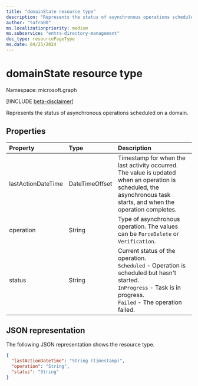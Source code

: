 ```yaml
---
title: "domainState resource type"
description: "Represents the status of asynchronous operations scheduled on a domain."
author: "tafra00"
ms.localizationpriority: medium
ms.subservice: "entra-directory-management"
doc_type: resourcePageType
ms.date: 04/25/2024
---
```


# domainState resource type

Namespace: microsoft.graph

[!INCLUDE [beta-disclaimer](../../includes/beta-disclaimer.md)]

Represents the status of asynchronous operations scheduled on a domain.

## Properties

| Property   | Type | Description |
|:---------------|:--------|:----------|
| lastActionDateTime | DateTimeOffset | Timestamp for when the last activity occurred. The value is updated when an operation is scheduled, the asynchronous task starts, and when the operation completes. |
| operation | String | Type of asynchronous operation. The values can be `ForceDelete` or `Verification`. |
| status | String | Current status of the operation. <br> `Scheduled` - Operation is scheduled but hasn't started. <br> `InProgress` - Task is in progress. <br> `Failed` - The operation failed. |

## JSON representation
The following JSON representation shows the resource type.

<!-- {
  "blockType": "resource",
  "optionalProperties": [

  ],
  "@odata.type": "microsoft.graph.domainState"
}-->

```json
{
  "lastActionDateTime": "String (timestamp)",
  "operation": "String",
  "status": "String"
}

```

<!-- uuid: 8fcb5dbc-d5aa-4681-8e31-b001d5168d79
2015-10-25 14:57:30 UTC -->
<!--
{
  "type": "#page.annotation",
  "description": "domainState resource",
  "keywords": "",
  "section": "documentation",
  "tocPath": "",
  "suppressions": []
}
-->



